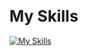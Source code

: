 # My Skills
[![My Skills](https://skillicons.dev/icons?i=cs,dotnet,py,php,mysql,html,css,js)](https://skillicons.dev)

